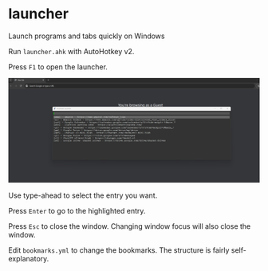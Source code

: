 # launcher
Launch programs and tabs quickly on Windows

Run `launcher.ahk` with AutoHotkey v2.

Press `F1` to open the launcher.

![screenshot](./screenshot.png "Screenshot of the launcher")

Use type-ahead to select the entry you want.

Press `Enter` to go to the highlighted entry.

Press `Esc` to close the window.
Changing window focus will also close the window.

Edit `bookmarks.yml` to change the bookmarks.
The structure is fairly self-explanatory.
